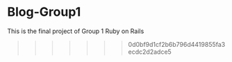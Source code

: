 # Blog-Group1
This is the final project of Group 1 Ruby on Rails
>>>>>>> 0d0bf9d1cf2b6b796d4419855fa3ecdc2d2adce5
